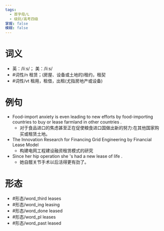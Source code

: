 ```yaml
---
tags:
  - 首字母/L
  - 级别/高考四级
掌握: false
模糊: false
---
```

# 词义
- 英：/liːs/； 美：/liːs/
- #词性/n  租赁；(房屋、设备或土地的)租约，租契
- #词性/vt  租用，租借，出租(尤指房地产或设备)
# 例句
- Food-import anxiety is even leading to new efforts by food-importing countries to buy or lease farmland in other countries .
	- 对于食品进口的焦虑甚至正在促使粮食进口国做出新的努力:在其他国家购买或租赁土地。
- The Innovation Research for Financing Grid Engineering by Financial Lease Model
	- 构建电网工程建设融资租赁模式的研究
- Since her hip operation she 's had a new lease of life .
	- 她自髋关节手术以后活得更有劲了。
# 形态
- #形态/word_third leases
- #形态/word_ing leasing
- #形态/word_done leased
- #形态/word_pl leases
- #形态/word_past leased
